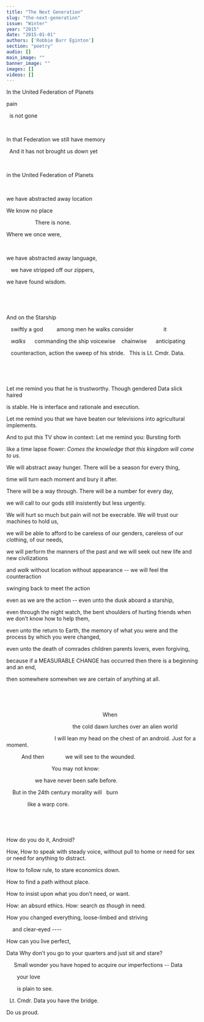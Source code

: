 ```yaml
---
title: "The Next Generation"
slug: "the-next-generation"
issue: "Winter"
year: "2015"
date: "2015-01-01"
authors: ['Robbie Burr Eginton']
section: "poetry"
audio: []
main_image: ""
banner_image: ""
images: []
videos: []
---
```

In the United Federation of Planets 

 pain 

   is not gone

  

 In that Federation we still have memory   

   And it has not brought us down yet  

  

 in the United Federation of Planets

                 

 we have abstracted away location

 We know no place               

                    There is none. 

 Where we once were, 

  

 we have abstracted away language, 

    we have stripped off our zippers, 

 we have found wisdom. 

  

  

 And on the Starship

    swiftly a god         among men he walks consider                    it

    *walks*      commanding the ship voicewise    chainwise      anticipating

    counteraction, action the sweep of his stride.   This is Lt. Cmdr. Data. 

  

  

 Let me remind you that he is trustworthy. Though gendered Data slick haired 

 is stable. He is interface and rationale and execution. 

 Let me remind you that we have beaten our televisions into agricultural implements. 

 And to put *this* TV show in context: Let me remind you: Bursting forth 

 like a time lapse flower: *Comes the knowledge that this kingdom will come to us.* 

 We will abstract away hunger. There will be a season for every thing, 

 time will turn each moment and bury it after. 

 There will be a way through. There will be a number for every day, 

 we will call to our gods still insistently but less urgently. 

 We will hurt so much but pain will not be execrable. We will trust our machines to hold us, 

 we will be able to afford to be careless of our genders, careless of our clothing, of our needs, 

 we will perform the manners of the past and we will seek out new life and new civilizations 

 and *walk* without location without appearance -- we will feel the counteraction 

 swinging back to meet the action 

 even as we are the action -- even unto the dusk aboard a starship, 

 even through the night watch, the bent shoulders of hurting friends when we don’t know how to help them, 

 even unto the return to Earth, the memory of what you were and the process by which you were changed, 

 even unto the death of comrades children parents lovers, even forgiving, 

 because if a MEASURABLE CHANGE has occurred then there is a beginning and an end, 

 then somewhere somewhen we are certain of anything at all. 

  

  

                                                                 When

                                             the cold dawn lurches over an alien world

                                 I will lean my head on the chest of an android. Just for a moment.

           And then              we will see to the wounded.   

                               You may not know:

                    we have never been safe before.

     But in the 24th century morality will   burn

               like a warp core. 

  

  

 How do you do it, Android? 

 How, How to speak with steady voice, without pull to home or need for sex or need for anything to distract. 

 How to follow rule, to stare economics down. 

 How to find a path without place. 

 How to insist upon what you don’t need, or want. 

 How: an absurd ethics. How: search *as though* in need. 

 How you changed everything, loose-limbed and striving 

     and clear-eyed ---- 

 How can you live perfect, 

 Data Why don’t you go to your quarters and just sit and stare?  

      Small wonder you have hoped to acquire our imperfections -- Data 

        your love

        is plain to see. 

   Lt. Cmdr. Data you have the bridge. 

 Do us proud.

